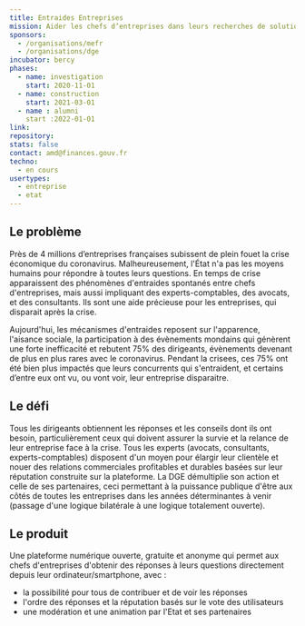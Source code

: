 ```yaml
---
title: Entraides Entreprises
mission: Aider les chefs d’entreprises dans leurs recherches de solutions à leurs problèmes
sponsors:
  - /organisations/mefr
  - /organisations/dge
incubator: bercy
phases:
  - name: investigation
    start: 2020-11-01
  - name: construction
    start: 2021-03-01
  - name : alumni
    start :2022-01-01
link: 
repository: 
stats: false
contact: amd@finances.gouv.fr
techno:
  - en cours
usertypes:
  - entreprise
  - etat
---
```


## Le problème 

Près de 4 millions d’entreprises françaises subissent de plein fouet la crise économique du coronavirus.
Malheureusement, l'État n'a pas les moyens humains pour répondre à toutes leurs questions.
En temps de crise apparaissent des phénomènes d'entraides spontanés entre chefs d'entreprises, 
mais aussi impliquant des experts-comptables, des avocats, et des consultants.
Ils sont une aide précieuse pour les entreprises, qui disparait après la crise.

Aujourd'hui, les mécanismes d'entraides reposent sur l'apparence, l'aisance sociale, 
la participation à des évènements mondains qui génèrent une forte inefficacité et rebutent 75% des dirigeants, 
évènements devenant de plus en plus rares avec le coronavirus.
Pendant la crisees, ces 75% ont été bien plus impactés que leurs concurrents qui s'entraident, 
et certains d’entre eux ont vu, ou vont voir, leur entreprise disparaitre.

## Le défi 

Tous les dirigeants obtiennent les réponses et les conseils dont ils ont besoin, particulièrement ceux qui doivent 
assurer la survie et la relance de leur entreprise face à la crise. Tous les experts (avocats, consultants, experts-comptables) 
disposent d'un moyen pour élargir leur clientèle et nouer des relations commerciales profitables et durables basées 
sur leur réputation construite sur la plateforme.
La DGE démultiplie son action et celle de ses partenaires, ceci permettant à la puissance publique d'être aux côtés 
de toutes les entreprises dans les années déterminantes à venir (passage d'une logique bilatérale à une logique 
totalement ouverte).


## Le produit

Une plateforme numérique ouverte, gratuite et anonyme qui permet aux chefs d'entreprises d'obtenir des réponses 
à leurs questions directement depuis leur ordinateur/smartphone, avec :

- la possibilité pour tous de contribuer et de voir les réponses
- l'ordre des réponses et la réputation basés sur le vote des utilisateurs
- une modération et une animation par l'Etat et ses partenaires
